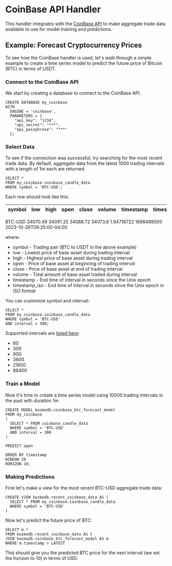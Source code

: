 # CoinBase API Handler

This handler integrates with the [CoinBase API](https://docs.cloud.coinbase.com/sign-in-with-coinbase/docs/api-users) to make aggregate trade data available to use for model training and predictions.

## Example: Forecast Cryptocurrency Prices

To see how the CoinBase handler is used, let's walk through a simple example to create a time series model to predict the future price of Bitcoin (BTC) in terms of USDT.

### Connect to the CoinBase API
We start by creating a database to connect to the CoinBase API.

```
CREATE DATABASE my_coinbase
WITH 
  ENGINE = 'coinbase',
  PARAMETERS = {
    "api_key": "1234",
    "api_secret": "***",
    "api_passphrase": "***"
  };
```

### Select Data
To see if the connection was successful, try searching for the most recent trade data. By default, aggregate data from the latest 1000 trading intervals with a length of 1m each are returned.

```
SELECT *
FROM my_coinbase.coinbase_candle_data
WHERE symbol = 'BTC-USD';
```

Each row should look like this:

| symbol      | low          | high        | open        | close       | volume      | timestamp   | timestamp_iso |
| ----------- | -----------  | ----------- | ----------- | ----------- | ----------- | ----------- | -----------   |
  BTC-USD       34070.49       34091.25      34088.72      34073.8       1.94718722    1698499500    2023-10-28T09:25:00-04:00
 
 where:
* symbol - Trading pair (BTC to USDT in the above example)
* low - Lowest price of base asset during trading interval
* high - Highest price of base asset during trading interval
* open - Price of base asset at beginning of trading interval
* close - Price of base asset at end of trading interval
* volume - Total amount of base asset traded during interval
* timestamp - End time of interval in seconds since the Unix epoch
* timestamp_iso - End time of interval in seconds since the Unix epoch in ISO format

You can customize symbol and interval:

```
SELECT *
FROM my_coinbase.coinbase_candle_data
WHERE symbol = 'BTC-USD'
AND interval = 300;
```

Supported intervals are [listed here](https://docs.cloud.coinbase.com/exchange/reference/exchangerestapi_getproductcandles):
* 60
* 300
* 900
* 3600
* 21600
* 86400

### Train a Model

Now it's time to create a time series model using 10000 trading intervals in the past with duration 1m.

```
CREATE MODEL kozmodb.coinbase_btc_forecast_model
FROM my_coinbase
(
  SELECT * FROM coinbase_candle_data
  WHERE symbol = 'BTC-USD'
  AND interval = 300
)

PREDICT open

ORDER BY timestamp
WINDOW 20
HORIZON 10;
```

### Making Predictions

First let's make a view for the most recent BTC-USD aggregate trade data:

```
CREATE VIEW kozmodb.recent_coinbase_data AS (
  SELECT * FROM my_coinbase.coinbase_candle_data
  WHERE symbol = 'BTC-USD'
)
```

Now let's predict the future price of BTC:

```
SELECT m.*
FROM kozmodb.recent_coinbase_data AS t
JOIN kozmodb.coinbase_btc_forecast_model AS m
WHERE m.timestamp > LATEST
```

This should give you the predicted BTC price for the next interval (we set the horizon to 10) in terms of USD.